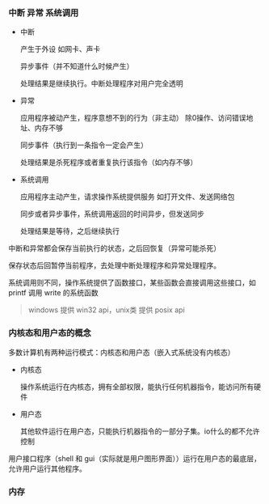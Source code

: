 ### 中断 异常 系统调用

* 中断

  产生于外设 如网卡、声卡

  异步事件（并不知道什么时候产生）

  处理结果是继续执行。中断处理程序对用户完全透明

* 异常

  应用程序被动产生，程序意想不到的行为（非主动） 除0操作、访问错误地址、内存不够

  同步事件（执行到一条指令一定会产生）

  处理结果是杀死程序或者重复执行该指令（如内存不够）

* 系统调用

  应用程序主动产生，请求操作系统提供服务 如打开文件、发送网络包

  同步或者异步事件，系统调用返回的时间异步，但发送同步

  处理结果是等待，之后继续执行

中断和异常都会保存当前执行的状态，之后回恢复（异常可能杀死）

保存状态后回暂停当前程序，去处理中断处理程序和异常处理程序。

系统调用则不同，操作系统提供了函数接口，某些函数会直接调用这些接口，如 printf 调用 write 的系统函数

> windows 提供 win32 api，unix类 提供 posix api



### 内核态和用户态的概念

多数计算机有两种运行模式：内核态和用户态（嵌入式系统没有内核态）

* 内核态

  操作系统运行在内核态，拥有全部权限，能执行任何机器指令，能访问所有硬件

* 用户态

  其他软件运行在用户态，只能执行机器指令的一部分子集。io什么的都不允许控制

用户接口程序（shell 和 gui（实际就是用户图形界面））运行在用户态的最底层，允许用户运行其他程序。



### 内存



